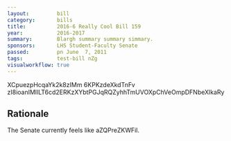 ```yaml
---
layout:         bill
category:       bills
title:          2016-6 Really Cool Bill 159
year:           2016-2017
summary:        Blargh summary summary simmary.
sponsors:       LHS Student-Faculty Senate
passed:         pn June  7, 2011
tags:           test-bill nZg
visualworkflow: true
---
```



XCpuezpHcqaYk2k8zIMm 6KPKzdeXkdTnFv zI8ioanIMllLT6cd2ERKzXYbtPGJqRQZyhhTmUVOXpChVeOmpDFNbeXlkaRy 




Rationale
---------
The Senate currently feels like aZQPreZKWFil.
